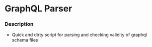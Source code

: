 # GraphQL Parser

### Description

-   Quick and dirty script for parsing and checking validity of graphql schema files
